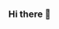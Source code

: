 ### Hi there 👋

<!--
**AmandaAlecrim/AmandaAlecrim** is a ✨ _special_ ✨ repository because its `README.md` (this file) appears on your GitHub profile.

Here are some ideas to get you started:

- 🔭 I’m currently working on ...
- 🌱 I’m currently learning C#
- 👯 I’m looking to collaborate on ...
- 🤔 I’m looking for help with ...
- 💬 Ask me about ...
- 📫 How to reach me: ...
- 😄 Pronouns: she/her
- ⚡ Fun fact: i really like gaming


!
✨ Watch this little snake eat my contributions 🐍 ✨
[snake gif](https://github.com/AmandaAlecrim/AmandaAlecrim/blob/output/github-contribution-grid-snake.gif)

-->
